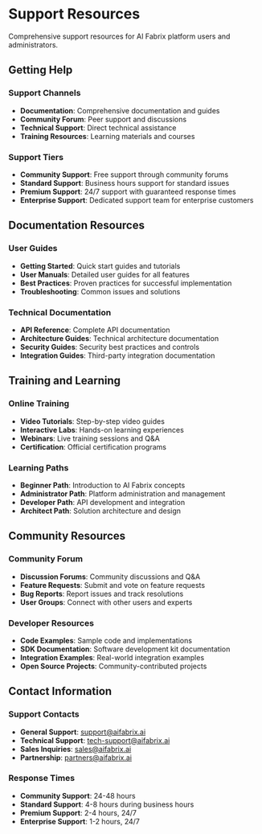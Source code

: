 # Support Resources

Comprehensive support resources for AI Fabrix platform users and administrators.

## Getting Help

### Support Channels
- **Documentation**: Comprehensive documentation and guides
- **Community Forum**: Peer support and discussions
- **Technical Support**: Direct technical assistance
- **Training Resources**: Learning materials and courses

### Support Tiers
- **Community Support**: Free support through community forums
- **Standard Support**: Business hours support for standard issues
- **Premium Support**: 24/7 support with guaranteed response times
- **Enterprise Support**: Dedicated support team for enterprise customers

## Documentation Resources

### User Guides
- **Getting Started**: Quick start guides and tutorials
- **User Manuals**: Detailed user guides for all features
- **Best Practices**: Proven practices for successful implementation
- **Troubleshooting**: Common issues and solutions

### Technical Documentation
- **API Reference**: Complete API documentation
- **Architecture Guides**: Technical architecture documentation
- **Security Guides**: Security best practices and controls
- **Integration Guides**: Third-party integration documentation

## Training and Learning

### Online Training
- **Video Tutorials**: Step-by-step video guides
- **Interactive Labs**: Hands-on learning experiences
- **Webinars**: Live training sessions and Q&A
- **Certification**: Official certification programs

### Learning Paths
- **Beginner Path**: Introduction to AI Fabrix concepts
- **Administrator Path**: Platform administration and management
- **Developer Path**: API development and integration
- **Architect Path**: Solution architecture and design

## Community Resources

### Community Forum
- **Discussion Forums**: Community discussions and Q&A
- **Feature Requests**: Submit and vote on feature requests
- **Bug Reports**: Report issues and track resolutions
- **User Groups**: Connect with other users and experts

### Developer Resources
- **Code Examples**: Sample code and implementations
- **SDK Documentation**: Software development kit documentation
- **Integration Examples**: Real-world integration examples
- **Open Source Projects**: Community-contributed projects

## Contact Information

### Support Contacts
- **General Support**: support@aifabrix.ai
- **Technical Support**: tech-support@aifabrix.ai
- **Sales Inquiries**: sales@aifabrix.ai
- **Partnership**: partners@aifabrix.ai

### Response Times
- **Community Support**: 24-48 hours
- **Standard Support**: 4-8 hours during business hours
- **Premium Support**: 2-4 hours, 24/7
- **Enterprise Support**: 1-2 hours, 24/7
